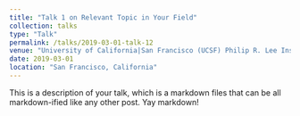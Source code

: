 ```yaml
---
title: "Talk 1 on Relevant Topic in Your Field"
collection: talks
type: "Talk"
permalink: /talks/2019-03-01-talk-12
venue: "University of California|San Francisco (UCSF) Philip R. Lee Institute for Health Policy Studies"
date: 2019-03-01
location: "San Francisco, California"
---
```


This is a description of your talk, which is a markdown files that can be all markdown-ified like any other post. Yay markdown!

